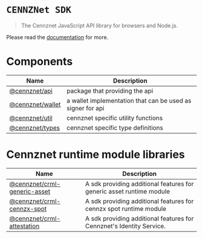 # `CENNZNet SDK `

> The Cennznet JavaScript API library for browsers and Node.js.

Please read the [documentation](https://cennznetdocs.com/api/latest/tutorials/0_Overview.md) for more.

# Components

| Name                                                       | Description                                                |
| ---------------------------------------------------------- | ---------------------------------------------------------- |
| [@cennznet/api](packages/api/README.md)       | package that providing the api                             |
| [@cennznet/wallet](packages/wallet/README.md) | a wallet implementation that can be used as signer for api |
| [@cennznet/util](packages/util/README.md)     | cennznet specific utility functions                         |
| [@cennznet/types](packages/types/README.md)   | cennznet specific type definitions                                |

# Cennznet runtime module libraries 

| Name                                                       | Description                                                |
| ---------------------------------------------------------- | ---------------------------------------------------------- |
| [@cennznet/crml-generic-asset](https://github.com/cennznet/crml-generic-asset.js)   | A sdk providing additional features for generic asset runtime module            |
| [@cennznet/crml-cennzx-spot](https://github.com/cennznet/crml-cennzx-spot.js)   | A sdk providing additional features for cennzx spot runtime module           |
| [@cennznet/crml-attestation](https://github.com/cennznet/crml-attestation.js)   | A sdk providing additional features for Cennznet's Identity Service.          |
